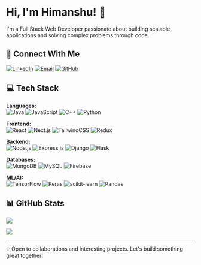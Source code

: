 # Hi, I'm Himanshu! 👋

I'm a Full Stack Web Developer passionate about building scalable applications and solving complex problems through code.

## 🔗 Connect With Me
[![LinkedIn](https://img.shields.io/badge/LinkedIn-%230077B5.svg?logo=linkedin&logoColor=white)](https://www.linkedin.com/in/himanshu-rawat-3ba9a9265/) 
[![Email](https://img.shields.io/badge/Email-D14836?logo=gmail&logoColor=white)](mailto:himanshuu004@gmail.com)
[![GitHub](https://img.shields.io/badge/GitHub-%23121011.svg?logo=github&logoColor=white)](https://github.com/himanshuu004)

## 💻 Tech Stack

**Languages:**  
![Java](https://img.shields.io/badge/java-%23ED8B00.svg?style=flat&logo=openjdk&logoColor=white) 
![JavaScript](https://img.shields.io/badge/javascript-%23323330.svg?style=flat&logo=javascript&logoColor=%23F7DF1E) 
![C++](https://img.shields.io/badge/c++-%2300599C.svg?style=flat&logo=c%2B%2B&logoColor=white)
![Python](https://img.shields.io/badge/python-3670A0?style=flat&logo=python&logoColor=ffdd54) 


**Frontend:**  
![React](https://img.shields.io/badge/react-%2320232a.svg?style=flat&logo=react&logoColor=%2361DAFB) 
![Next.js](https://img.shields.io/badge/Next-black?style=flat&logo=next.js&logoColor=white) 
![TailwindCSS](https://img.shields.io/badge/tailwindcss-%2338B2AC.svg?style=flat&logo=tailwind-css&logoColor=white) 
![Redux](https://img.shields.io/badge/redux-%23593d88.svg?style=flat&logo=redux&logoColor=white)

**Backend:**  
![Node.js](https://img.shields.io/badge/node.js-6DA55F?style=flat&logo=node.js&logoColor=white) 
![Express.js](https://img.shields.io/badge/express.js-%23404d59.svg?style=flat&logo=express&logoColor=%2361DAFB) 
![Django](https://img.shields.io/badge/django-%23092E20.svg?style=flat&logo=django&logoColor=white) 
![Flask](https://img.shields.io/badge/flask-%23000.svg?style=flat&logo=flask&logoColor=white)

**Databases:**  
![MongoDB](https://img.shields.io/badge/MongoDB-%234ea94b.svg?style=flat&logo=mongodb&logoColor=white) 
![MySQL](https://img.shields.io/badge/mysql-4479A1.svg?style=flat&logo=mysql&logoColor=white) 
![Firebase](https://img.shields.io/badge/firebase-a08021?style=flat&logo=firebase&logoColor=ffcd34)

**ML/AI:**  
![TensorFlow](https://img.shields.io/badge/TensorFlow-%23FF6F00.svg?style=flat&logo=TensorFlow&logoColor=white) 
![Keras](https://img.shields.io/badge/Keras-%23D00000.svg?style=flat&logo=Keras&logoColor=white) 
![scikit-learn](https://img.shields.io/badge/scikit--learn-%23F7931E.svg?style=flat&logo=scikit-learn&logoColor=white) 
![Pandas](https://img.shields.io/badge/pandas-%23150458.svg?style=flat&logo=pandas&logoColor=white)

## 📊 GitHub Stats

![](https://github-readme-stats.vercel.app/api?username=himanshuu004&theme=default&hide_border=true&include_all_commits=true&count_private=true)

![](https://github-readme-stats.vercel.app/api/top-langs/?username=himanshuu004&theme=default&hide_border=true&layout=compact)

---

💡 Open to collaborations and interesting projects. Let's build something great together!
